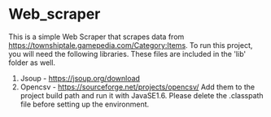 # Web_scraper

This is a simple Web Scraper that scrapes data from https://townshiptale.gamepedia.com/Category:Items.
To run this project, you will need the following libraries. These files are included in the 'lib' folder as well.
1. Jsoup - https://jsoup.org/download
2. Opencsv - https://sourceforge.net/projects/opencsv/
Add them to the project build path and run it with JavaSE1.6.
Please delete the .classpath file before setting up the environment.

